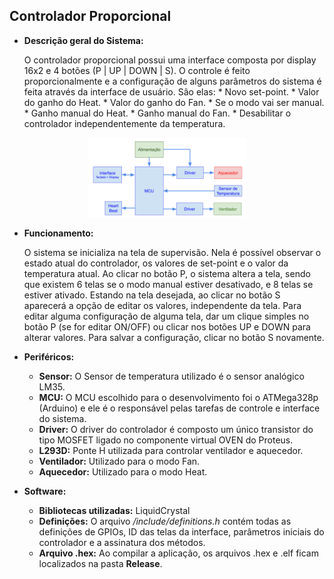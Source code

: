 ## Controlador Proporcional

* **Descrição geral do Sistema:**

   O controlador proporcional possui uma interface composta por display 16x2 e 4 botões (P | UP | DOWN | S). O controle é feito proporcionalmente e a configuração de alguns parâmetros do sistema é feita através da interface de usuário. Sâo elas:
      * Novo set-point.
      * Valor do ganho do Heat.
      * Valor do ganho do Fan.
	  * Se o modo vai ser manual.
	  * Ganho manual do Heat.
	  * Ganho manual do Fan.
      * Desabilitar o controlador independentemente da temperatura.

<div align="center">
   <img src="diagrama_de_blocos.PNG" alt="diagrama" width="50%" height="20%"/></center>
</div>

* **Funcionamento:**

   O sistema se inicializa na tela de supervisão. Nela é possível observar o estado atual do controlador, os valores de set-point e o valor da temperatura atual. Ao clicar no botão P, o sistema altera a tela, sendo que existem 6 telas se o modo manual estiver desativado, e 8 telas se estiver ativado. Estando na tela desejada, ao clicar no botão S aparecerá a opção de editar os valores, independente da tela. Para editar alguma configuração de alguma tela, dar um clique simples no botão P (se for editar ON/OFF) ou clicar nos botões UP e DOWN para alterar valores. Para salvar a configuração, clicar no botão S novamente.

* **Periféricos:**
   * **Sensor:** O Sensor de temperatura utilizado é o sensor analógico LM35.
   * **MCU:** O MCU escolhido para o desenvolvimento foi o ATMega328p (Arduino) e ele é o responsável pelas tarefas de controle e interface do sistema. 
   * **Driver:** O driver do controlador é composto um único transistor do tipo MOSFET ligado no componente virtual OVEN do Proteus.
   * **L293D:** Ponte H utilizada para controlar ventilador e aquecedor.
   * **Ventilador:** Utilizado para o modo Fan.
   * **Aquecedor:** Utilizado para o modo Heat.

* **Software:**
   * **Bibliotecas utilizadas:** LiquidCrystal
   * **Definições:** O arquivo */include/definitions.h* contém todas as definições de GPIOs, ID das telas da interface, parâmetros iniciais do controlador e a assinatura dos métodos.
   * **Arquivo .hex:** Ao compilar a aplicação, os arquivos .hex e .elf ficam localizados na pasta **Release**. 

 
